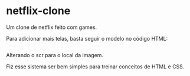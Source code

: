 # netflix-clone
Um clone de netflix feito com games. 

Para adicionar mais telas, basta seguir o modelo no código HTML:
<div class="item">
    <img class='box-jogos' src="LOCAL/DA/IMAGEM" alt="" srcset="">
</div>

Alterando o scr para o local da imagem.

Fiz esse sistema ser bem simples para treinar conceitos de HTML e CSS.

